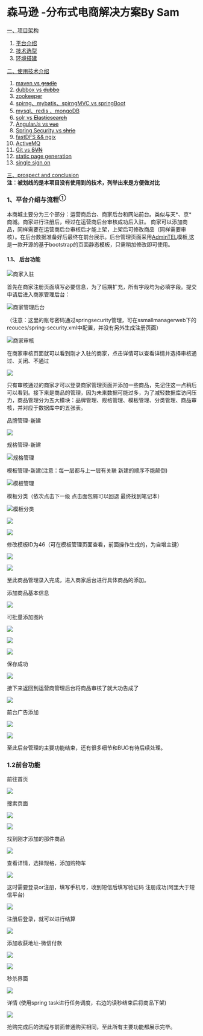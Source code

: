 # 森马逊 -分布式电商解决方案By Sam
<a href="#t1" alt>一、项目架构 
  <ol>
    <li>
        <a href="#">平台介绍</a>
    </li>
    <li>
        <a href="#">技术选型</a>
    </li>
    <li>
        <a href="#">环境搭建</a>
    </li>
  </ol>
 <a href="#t1" alt>二、使用技术介绍
  <ol>
     <li>
       <a href="#"> maven vs <del>gradle</del></a>
    </li>
     <li>
       <a href="#"> dubbox vs <del>dubbo</del></a>
    </li>
       <li>
       <a href="#">zookeeper</a>
    </li>
    <li>
       <a href="#"> spirng、mybatis、spirngMVC vs springBoot</a>
    </li>
    <li>
        <a href="#"> mysql、redis 、mongoDB</a>
    </li>
    <li>
      <a href="#"> solr vs <del>Elasticsearch</del></a>
    </li>
     <li>
       <a href="#"> AngularJs vs <del>vue</del></a>
    </li> 
     <li>
       <a href="#"> Spring Security vs <del>shrio</del></a>
    </li> 
     <li>
        <a href="#"> fastDFS && ngix</a>
    </li>
      <li>
        <a href="#"> ActiveMQ</a>
    </li>
     <li>
      <a href="#"> Git vs <del>SVN</del></a>
    </li>
     <li>
      <a href="#"> static page generation</del></a>
    </li>
    <li>
      <a href="#"> single sign on</del></a>
    </li>
  </ol>
   <a href="#t1">三、prospect and conclusion</a><br>
   <strong>注：被划线的是本项目没有使用到的技术，列举出来是方便做对比</strong>

  ### <div id="t1">1、平台介绍与流程<sup>①</sup></div>
  本商城主要分为三个部分：运营商后台、商家后台和网站前台。类似与天*、京*商城。商家进行注册后，经过在运营商后台审核成功后入驻。
  商家可以添加商品，同样需要在运营商后台审核后才能上架，上架后可修改商品（同样需要审核）。在后台数据准备好后最终在前台展示。后台管理页面采用<a href="https://adminlte.io/" target="_blank">AdminTEL</a>模板,这是一款开源的基于bootstrap的页面静态模板，只需稍加修改即可使用。

  #### 1.1、 后台功能
  ![商家入驻](screenshot\商家入驻.png)

首先在商家注册页面填写必要信息，为了后期扩充，所有字段均为必填字段。提交申请后进入商家管理后台：

![商家管理后台](screenshot\运营商登陆页面.png)

（注意：这里的账号密码通过springsecurity管理，可在ssmallmanagerweb下的reouces/spring-security.xml中配置，并没有另外生成注册页面）

![商家审核](screenshot\商家审核.png)

在商家审核页面就可以看到刚才入驻的商家，点击详情可以查看详情并选择审核通过、关闭、不通过

![](screenshot\商家审核详情.png)

只有审核通过的商家才可以登录商家管理页面并添加一些商品，先记住这一点稍后可以看到。接下来是商品的管理，因为未来数据可能过多，为了减轻数据库访问压力，商品管理分为五大模块：品牌管理、规格管理、模板管理、分类管理、商品审核，并对应于数据库中的五张表。

品牌管理-新建

![](screenshot\微星.png)

规格管理-新建

![规格管理](screenshot\规格管理.png)

模板管理-新建(注意：每一层都与上一层有关联 新建的顺序不能颠倒)

![模板管理](screenshot\模板管理.png)

模板分类（依次点击下一级 点击面包屑可以回退 最终找到笔记本）

![模板分类](screenshot\模板分类1.png)

![](screenshot\模板分类2.png)

![](screenshot\模板分类3.png)

修改模板ID为46（可在模板管理页面查看，前面操作生成的，为自增主键）

![](screenshot\模板ID2.png)

![](screenshot\商品分类2.png)

至此商品管理录入完成，进入商家后台进行具体商品的添加。

添加商品基本信息

![](screenshot\商品录入.png)

可批量添加图片

![](screenshot\批量添加图片.png)

![](screenshot\规格.png)

![](screenshot\规格3.png)

保存成功

![](screenshot\保存成功.png)

接下来返回到运营商管理后台将商品审核了就大功告成了

![](screenshot\商品审核成功.png)

前台广告添加

![](screenshot\广告1.png)

![](screenshot\广告3.png)

至此后台管理的主要功能结束，还有很多细节和BUG有待后续处理。

### 1.2前台功能

前往首页

![](screenshot\首页.png)

搜索页面

![](screenshot\手机1.png)

![](screenshot\手机2.png)

找到刚才添加的那件商品

![](screenshot\微星2.png)

查看详情，选择规格，添加购物车

![](screenshot\微星3.png)

这时需要登录or注册，填写手机号，收到短信后填写验证码 注册成功(阿里大于短信平台)

![](screenshot\登录.png)

注册后登录，就可以进行结算

![](screenshot\结算1.png)

添加收获地址-微信付款

![](screenshot\收获地址.png)

![](screenshot\pay.png)

秒杀界面

![](screenshot\秒杀1.png)

详情 (使用spring task进行任务调度，右边的读秒结束后将商品下架)

![](screenshot\秒杀详情2.png)

抢购完成后的流程与前面普通购买相同，至此所有主要功能都展示完毕。




